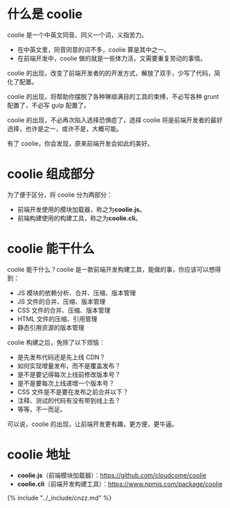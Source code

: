 # 什么是 coolie
coolie 是一个中英文同音、同义一个词，义指苦力。

- 在中英文里，同音同意的词不多，coolie 算是其中之一。
- 在前端开发中，coolie 做的就是一些体力活，又需要重复劳动的事情。

coolie 的出现，改变了前端开发者的的开发方式，解放了双手，少写了代码，简化了配置。

coolie 的出现，将帮助你摆脱了各种琳琅满目的工具的束缚，不必写各种 grunt 配置了，不必写 gulp 配置了。

coolie 的出现，不必再次陷入选择恐惧症了，选择 coolie 将是前端开发者的最好选择，也许是之一，或许不是，大概可能。

有了 coolie，你会发现，原来前端开发会如此的美好。


# coolie 组成部分
为了便于区分，将 coolie 分为两部分：

- 前端开发使用的模块加载器，称之为**coolie.js**。
- 前端构建使用的构建工具，称之为**coolie.cli**。


# coolie 能干什么
coolie 能干什么？coolie 是一款前端开发构建工具，能做的事，你应该可以想得到：

- JS 模块的依赖分析、合并、压缩、版本管理
- JS 文件的合并、压缩、版本管理
- CSS 文件的合并、压缩、版本管理
- HTML 文件的压缩、引用管理
- 静态引用资源的版本管理

coolie 构建之后，免除了以下烦恼：

- 是先发布代码还是先上线 CDN？
- 如何实现增量发布，而不是覆盖发布？
- 是不是要记得每次上线前修改版本号？
- 是不是要每次上线递增一个版本号？
- CSS 文件是不是要在发布之前合并以下？
- 注释、测试的代码有没有带到线上去？
- 等等，不一而足。

可以说，coolie 的出现，让前端开发更有趣，更方便，更牛逼。


# coolie 地址
- **coolie.js**（前端模块加载器）：<https://github.com/cloudcome/coolie>
- **coolie.cli**（前端开发构建工具）：<https://www.npmjs.com/package/coolie>


{% include "../_include/cnzz.md" %}

